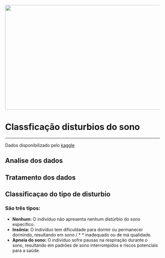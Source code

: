 <img style="height:9cm;width:1000px" src="https://images.pexels.com/photos/6951522/pexels-photo-6951522.jpeg?auto=compress&cs=tinysrgb&w=1260&h=750&dpr=1" >

# Classficação disturbios do sono
---------
Dados disponibilizado pelo [kaggle](http://www.kaggle.com)

## Analise dos dados
## Tratamento dos dados
## Classificaçao do tipo de disturbio 
### São três tipos:
* __Nenhum:__ O indivíduo não apresenta nenhum distúrbio do sono específico.
* __Insônia:__ O indivíduo tem dificuldade para dormir ou permanecer dormindo, resultando em sono / * * inadequado ou de má qualidade.
* __Apneia do sono:__ O indivíduo sofre pausas na respiração durante o sono, resultando em padrões de sono interrompidos e riscos potenciais para a saúde.
